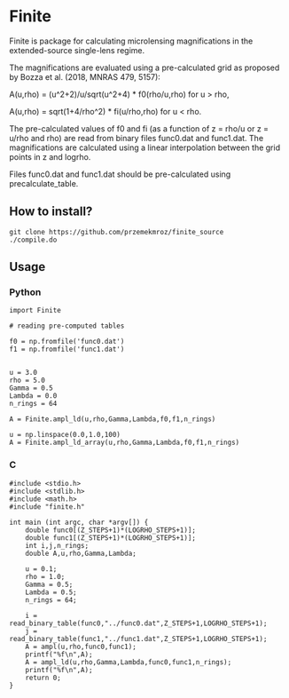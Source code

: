 # Finite

Finite is package for calculating microlensing magnifications in the extended-source single-lens regime. 

The magnifications are evaluated using a pre-calculated grid as proposed by Bozza et al. (2018, MNRAS 479, 5157):

A(u,rho) = (u^2+2)/u/sqrt(u^2+4) * f0(rho/u,rho) for u > rho,

A(u,rho) = sqrt(1+4/rho^2) * fi(u/rho,rho) for u < rho.

The pre-calculated values of f0 and fi (as a function of z = rho/u or z = u/rho and rho) are read from binary files func0.dat and func1.dat. The magnifications are calculated using a linear interpolation between the grid points in z and logrho.

Files func0.dat and func1.dat should be pre-calculated using precalculate_table.

## How to install?

```
git clone https://github.com/przemekmroz/finite_source
./compile.do
```

## Usage

### Python

```
import Finite

# reading pre-computed tables

f0 = np.fromfile('func0.dat')
f1 = np.fromfile('func1.dat')


u = 3.0
rho = 5.0
Gamma = 0.5
Lambda = 0.0
n_rings = 64

A = Finite.ampl_ld(u,rho,Gamma,Lambda,f0,f1,n_rings)

u = np.linspace(0.0,1.0,100)
A = Finite.ampl_ld_array(u,rho,Gamma,Lambda,f0,f1,n_rings)
```

### C

```
#include <stdio.h>
#include <stdlib.h>
#include <math.h>
#include "finite.h"

int main (int argc, char *argv[]) {
    double func0[(Z_STEPS+1)*(LOGRHO_STEPS+1)];
    double func1[(Z_STEPS+1)*(LOGRHO_STEPS+1)];
    int i,j,n_rings;
    double A,u,rho,Gamma,Lambda;

    u = 0.1;
    rho = 1.0;
    Gamma = 0.5;
    Lambda = 0.5;
    n_rings = 64;
    
    i = read_binary_table(func0,"../func0.dat",Z_STEPS+1,LOGRHO_STEPS+1);
    j = read_binary_table(func1,"../func1.dat",Z_STEPS+1,LOGRHO_STEPS+1);
    A = ampl(u,rho,func0,func1);
    printf("%f\n",A);
    A = ampl_ld(u,rho,Gamma,Lambda,func0,func1,n_rings);
    printf("%f\n",A);
    return 0;
}

```
